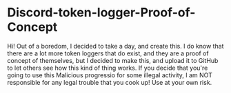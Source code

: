 # Discord-token-logger-Proof-of-Concept

Hi! Out of a boredom, I decided to take a day, and create this. I do know that there are a lot more token loggers that do exist, and they are a proof of concept of themselves, but I decided to make this, and upload it to GitHub to let others see how this kind of thing works.
If you decide that you're going to use this Malicious progressio for some illegal activity, I am NOT responsible for any legal trouble that you cook up! Use at your own risk.
